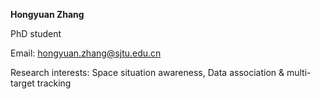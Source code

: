 **Hongyuan Zhang**

PhD student

Email: hongyuan.zhang@sjtu.edu.cn

Research interests: Space situation awareness, Data association & multi-target tracking
